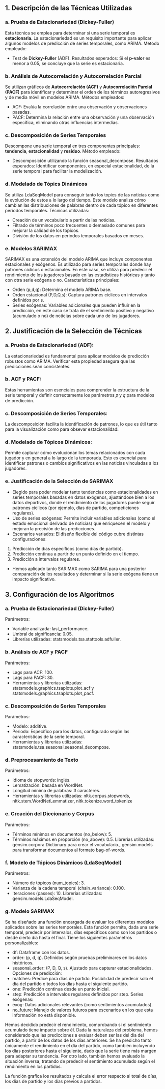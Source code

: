 ## 1. Descripción de las Técnicas Utilizadas

### a. Prueba de Estacionariedad (Dickey-Fuller)
Esta técnica se emplea para determinar si una serie temporal es **estacionaria**. La estacionariedad es un requisito importante para aplicar algunos modelos de predicción de series temporales, como ARIMA.
Método empleado: 
- Test de **Dickey-Fuller** (ADF).
Resultados esperados: Si el **p-valor** es menor a 0.05, se concluye que la serie es estacionaria.

### b. Análisis de Autocorrelación y Autocorrelación Parcial
Se utilizan gráficos de **Autocorrelación (ACF)** y **Autocorrelación Parcial (PACF)** para identificar y determinar el orden de los términos autoregresivos y de media móvil en modelos ARIMA.
Métodos empleados:
- ACF: Evalúa la correlación entre una observación y observaciones pasadas.
- PACF: Determina la relación entre una observación y una observación específica, eliminando otras influencias intermedias.

### c. Descomposición de Series Temporales
Descompone una serie temporal en tres componentes principales: **tendencia**, **estacionalidad** y **residuo**.
Método empleado: 
- Descomposición utilizando la función seasonal_decompose.
Resultados esperados: Identificar componentes, en especial estacionalidad, de la serie temporal para facilitar la modelización.

### d. Modelado de Tópics Dinámicos
Se utiliza LdaSeqModel para conseguir tanto los topics de las noticias como la evolución de estos a lo largo del tiempo. Este modelo analiza cómo cambian las distribuciones de palabras dentro de cada tópico en diferentes periodos temporales.
Técnicas utilizadas:
- Creación de un vocabulario a partir de las noticias.
- Filtrado de términos poco frecuentes o demasiado comunes para mejorar la calidad de los tópicos.
- División de los datos en periodos temporales basados en meses.


### e. Modelos SARIMAX
SARIMAX es una extensión del modelo ARIMA que incluye componentes estacionales y exógenos. Es utilizado para series temporales donde hay patrones cíclicos o estacionales. En este caso, se utiliza para predecir el rendimiento de los jugadores basado en las estadísticas históricas y tanto con otra serie exógena o no.
Características principales:
- Orden (p,d,q): Determina el modelo ARIMA base.
- Orden estacional (P,D,Q,s): Captura patrones cíclicos en intervalos definidos por s.
- Series exógenas: Variables adicionales que pueden influir en la predicción, en este caso se trata de el sentimiento positivo y negativo (acumulado o no) de noticias sobre cada uno de los jugadores.






## 2. Justificación de la Selección de Técnicas
### a. Prueba de Estacionariedad (ADF):
La estacionariedad es fundamental para aplicar modelos de predicción robustos como ARIMA. Verificar esta propiedad asegura que las predicciones sean consistentes.

### b. ACF y PACF:
Estas herramientas son esenciales para comprender la estructura de la serie temporal y definir correctamente los parámetros 𝑝 y 𝑞 para modelos de predicción.

### c. Descomposición de Series Temporales:
La descomposición facilita la identificación de patrones, lo que es útil tanto para la visualización como para obsevar estacionalidad.

### d. Modelado de Tópicos Dinámicos:
Permite capturar cómo evolucionan los temas relacionados con cada jugador y en general a lo largo de la temporada. Esto es esencial para identificar patrones o cambios significativos en las noticias vinculadas a los jugadores.

### e. Justificación de la Selección de SARIMAX
- Elegido para poder modelar tanto tendencias como estacionalidades en series temporales basadas en datos exógenos, ajustándose bien a los datos deportivos, donde el rendimiento de los jugadores puede seguir patrones cíclicos (por ejemplo, días de partido, competiciones regulares).
- Uso de series exógenas: Permite incluir variables adicionales (como el estado emocional derivado de noticias) que enriquecen el modelo y mejoran la precisión de las predicciones.
- Escenarios variados: El diseño flexible del código cubre distintas configuraciones:
1. Predicción de días específicos (como días de partido).
2. Predicción continua a partir de un punto definido en el tiempo.
3. Predicción a intervalos regulares.
- Hemos aplicado tanto SARIMAX como SARIMA para una posterior comparación de los resultados y determinar si la serie exógena tiene un impacto significativo.




## 3. Configuración de los Algoritmos
### a. Prueba de Estacionariedad (Dickey-Fuller)
Parámetros:
- Variable analizada: last_performance.
- Umbral de significancia: 0.05.
- Librerías utilizadas: statsmodels.tsa.stattools.adfuller.

### b. Análisis de ACF y PACF
Parámetros:
- Lags para ACF: 100.
- Lags para PACF: 30.
- Herramientas y librerías utilizadas: statsmodels.graphics.tsaplots.plot_acf y statsmodels.graphics.tsaplots.plot_pacf.

### c. Descomposición de Series Temporales
Parámetros:
- Modelo: additive.
- Periodo: Específico para los datos, configurado según las características de la serie temporal.
- Herramientas y librerías utilizadas: statsmodels.tsa.seasonal.seasonal_decompose.

### d. Preprocesamiento de Texto
Parámetros:
- Idioma de stopwords: inglés.
- Lematización: basada en WordNet.
- Longitud mínima de palabras: 3 caracteres.
- Herramientas y librerías utilizadas: nltk.corpus.stopwords, nltk.stem.WordNetLemmatizer, nltk.tokenize.word_tokenize

### e. Creación del Diccionario y Corpus
Parámetros:
- Términos mínimos en documentos (no_below): 5.
- Términos máximos en proporción (no_above): 0.5.
Librerías utilizadas: gensim.corpora.Dictionary para crear el vocabulario., gensim.models para transformar documentos al formato bag-of-words.

### f. Modelo de Tópicos Dinámicos (LdaSeqModel)
Parámetros:
- Número de tópicos (num_topics): 3.
- Varianza de la cadena temporal (chain_variance): 0.100.
- Iteraciones (passes): 10.
Librerías utilizadas: gensim.models.LdaSeqModel.

### g. Modelo SARIMAX
Se ha diseñado una función encargada de evaluar los diferentes modelos aplicados sobre las series temporales. Esta función permite, dada una serie temporal, predecir por intervalos, días específicos como son los partidos o desde cierto día hasta el final. Tiene los siguientes parámetros personalizables:
- df: Dataframe con los datos.
- order: (p, d, q). Definidos según pruebas preliminares en los datos históricos.
- seasonal_order: (P, D, Q, s). Ajustado para capturar estacionalidades.
Opciones de predicción:
- matches: Predice para días de partido. Posibilidad de predecir solo el día del partido o todos los días hasta el siguiente partido.
- one: Predicción continua desde un punto inicial.
- step: Predicción a intervalos regulares definidos por step.
Series exógenas:
- exog: Datos adicionales relevantes (como sentimientos acumulados).
- no_future: Manejo de valores futuros para escenarios en los que esta información no está disponible.

Hemos decidido predecir el rendimiento, comprobando si el sentimiento acumulado tiene impacto sobre él. Dada la naturaleza del problema, hemos considerado que las predicciones a evaluar deben ser las del día del partido, a partir de los datos de los días anteriores. Se ha predicho tanto únicamente el rendimiento en el día del partido, como también incluyendo los días posteriores hasta el siguiente, dado que la serie tiene más margen para adaptar su tendencia.
Por otro lado, también hemos evaluado la situación inversa, tratando de predecir el sentimiento acumulado según el rendimiento en los partidos.

La función grafica los resultados y calcula el error respecto al total de días, los días de partido y los días previos a partidos.
